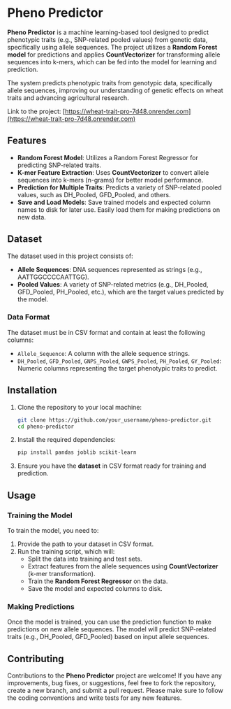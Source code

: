 # Pheno Predictor

**Pheno Predictor** is a machine learning-based tool designed to predict phenotypic traits (e.g., SNP-related pooled values) from genetic data, specifically using allele sequences. The project utilizes a **Random Forest model** for predictions and applies **CountVectorizer** for transforming allele sequences into k-mers, which can be fed into the model for learning and prediction.

The system predicts phenotypic traits from genotypic data, specifically allele sequences, improving our understanding of genetic effects on wheat traits and advancing agricultural research.

Link to the project: [https://wheat-trait-pro-7d48.onrender.com](https://wheat-trait-pro-7d48.onrender.com)

## Features

- **Random Forest Model**: Utilizes a Random Forest Regressor for predicting SNP-related traits.
- **K-mer Feature Extraction**: Uses **CountVectorizer** to convert allele sequences into k-mers (n-grams) for better model performance.
- **Prediction for Multiple Traits**: Predicts a variety of SNP-related pooled values, such as DH_Pooled, GFD_Pooled, and others.
- **Save and Load Models**: Save trained models and expected column names to disk for later use. Easily load them for making predictions on new data.

## Dataset

The dataset used in this project consists of:
- **Allele Sequences**: DNA sequences represented as strings (e.g., AATTGGCCCCAATTGG).
- **Pooled Values**: A variety of SNP-related metrics (e.g., DH_Pooled, GFD_Pooled, PH_Pooled, etc.), which are the target values predicted by the model.

### Data Format

The dataset must be in CSV format and contain at least the following columns:
- `Allele_Sequence`: A column with the allele sequence strings.
- `DH_Pooled`, `GFD_Pooled`, `GNPS_Pooled`, `GWPS_Pooled`, `PH_Pooled`, `GY_Pooled`: Numeric columns representing the target phenotypic traits to predict.

## Installation

1. Clone the repository to your local machine:
    ```bash
    git clone https://github.com/your_username/pheno-predictor.git
    cd pheno-predictor
    ```

2. Install the required dependencies:
    ```bash
    pip install pandas joblib scikit-learn
    ```

3. Ensure you have the **dataset** in CSV format ready for training and prediction.

## Usage

### Training the Model

To train the model, you need to:
1. Provide the path to your dataset in CSV format.
2. Run the training script, which will:
   - Split the data into training and test sets.
   - Extract features from the allele sequences using **CountVectorizer** (k-mer transformation).
   - Train the **Random Forest Regressor** on the data.
   - Save the model and expected columns to disk.

### Making Predictions

Once the model is trained, you can use the prediction function to make predictions on new allele sequences. The model will predict SNP-related traits (e.g., DH_Pooled, GFD_Pooled) based on input allele sequences.

## Contributing

Contributions to the **Pheno Predictor** project are welcome! If you have any improvements, bug fixes, or suggestions, feel free to fork the repository, create a new branch, and submit a pull request. Please make sure to follow the coding conventions and write tests for any new features.
